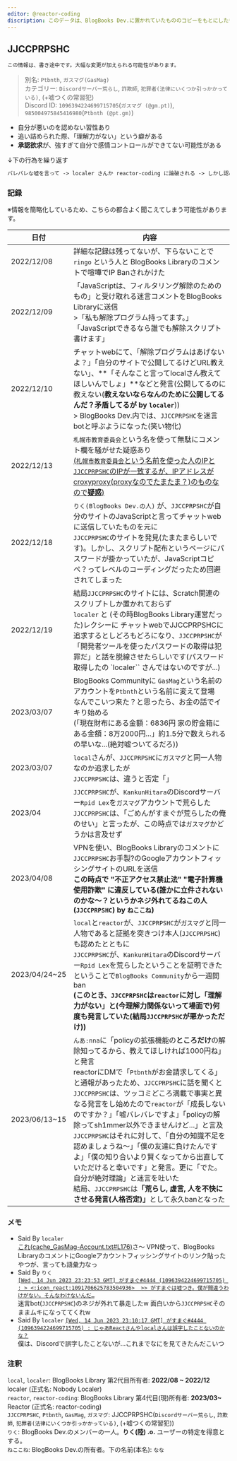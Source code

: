```yaml
---
editor: @reactor-coding
discription: このデータは、BlogBooks Dev.に置かれていたもののコピーをもとにしたものです。
---
```

## JJCCPRPSHC

```txt
この情報は、書き途中です。大幅な変更が加えられる可能性があります。
```

> 別名: `Ptbnth`, `ガスマグ(GasMag)`   
> カテゴリー: `Discordサーバー荒らし`, `詐欺師`, `犯罪者(法律にいくつか引っかかっている)`, (+嘘つくの常習犯)   
> Discord ID: `1096394224699715705`(`ガスマグ (@gm.pt)`), `985004975845416980`(`Ptbnth (@pt.gm)`)

- 自分が悪いのを認めない習性あり
- 追い詰められた際、「理解力がない」という癖がある
- **承認欲求**が、強すぎて自分で感情コントロールができてない可能性がある

↓下の行為を繰り返す
```txt
バレバレな嘘を言って -> localer さんか reactor-coding に論破される -> しかし認めず、JJCCPRPSHCは「僕のほうがすごいから言ってくる」などというナルシスト発言(嫉妬って言いたいんじゃないか？Ptbnthの語彙力オワコンで草 by local)を繰り返し認めない
```

### 記録

※情報を簡略化しているため、こちらの都合よく聞こえてしまう可能性があります。

|日付|内容|
|--|--|
|2022/12/08|詳細な記録は残ってないが、下らないことで `ringo` という人と BlogBooks Libraryのコメントで喧嘩でIP Banされかけた|
|2022/12/09|「JavaScriptは、フィルタリング解除のためのもの」と受け取れる迷言コメントをBlogBooks Libraryに送信<br> >「私も解除プログラム持ってます。」「JavaScriptできるなら誰でも解除スクリプト書けます」|
|2022/12/10|チャットwebにて、「解除プログラムはあげないよ？」「自分のサイトで公開してるけどURL教えない」、**「そんなこと言ってlocalさん教えてほしいんでしょ」**などと発言(公開してるのに教えない(**教えないならなんのために公開してるんだ？矛盾してるが by `localer`**))<br> > BlogBooks Dev.内では、`JJCCPRPSHC`を迷言botと呼ぶようになった(笑い物化)|
|2022/12/13|`札幌市教育委員会`という名を使って無駄にコメント欄を騒がせた疑惑あり<br><u>(`札幌市教育委員会`という名前を使った人のIPと`JJCCPRPSHC`のIPが一致するが、IPアドレスがcroxyproxy(proxyなのでたまたま？)のものなので**疑惑**)</u>|
|2022/12/18|`りく(BlogBooks Dev.の人)` が、`JJCCPRPSHC`が自分のサイトのJavaScriptと言ってチャットwebに送信していたものを元に<br>`JJCCPRPSHC`のサイトを発見(たまたまらしいです)。しかし、スクリプト配布というページにパスワードが掛かっていたが、JavaScriptコピペ？ってレベルのコーディングだったため回避されてしまった|
|2022/12/19|結局`JJCCPRPSHC`のサイトには、Scratch関連のスクリプトしか置かれておらず<br>`localer` と (その時BlogBooks Library運営だった)レクシーに チャットwebでJJCCPRPSHCに追求するとしどろもどろになり、`JJCCPRPSHC`が「開発者ツールを使ったパスワードの取得は犯罪だ」と話を脱線させたらしいです(パスワード取得したの `localer`` さんではないのですが...)|
|2023/03/07|BlogBooks Communityに `GasMag`という名前のアカウントを`Ptbnth`という名前に変えて登場<br>なんでこいつ来た？と思ったら、お金の話でイキり始める<br>(「現在財布にある金額：6836円 家の貯金箱にある金額：8万2000円...」約1.5分で数えられるの早いな...(絶対嘘ついてるだろ))|
|2023/03/07|`local`さんが、`JJCCPRPSHC`に`ガスマグ`と同一人物なのか追求したが<br>`JJCCPRPSHC`は、違うと否定「」|
|2023/04|`JJCCPRPSHC`が、`KankunHitara`のDiscordサーバー`Rpid Lex`を`ガスマグ`アカウントで荒らした<br>`JJCCPRPSHC`は、「ごめんがすまぐが荒らしたの俺のせい」と言ったが、この時点では`ガスマグ`かどうかは言及せず|
|2023/04/08|VPNを使い、BlogBooks Libraryのコメントに`JJCCPRPSHC`お手製?のGoogleアカウントフィッシングサイトのURLを送信<br>**この時点で "不正アクセス禁止法" "電子計算機使用詐欺" に違反している(誰かに立件されないのかな〜？というかネジ外れてるねこの人(`JJCCPRPSHC`) by `ねここね`)**|
|2023/04/24~25|`local`と`reactor`が、`JJCCPRPSHC`が`ガスマグ`と同一人物であると証拠を突きつけ本人(`JJCCPRPSHC`)も認めたとともに<br>`JJCCPRPSHC`が、`KankunHitara`のDiscordサーバー`Rpid Lex`を荒らしたということを証明できたということで`BlogBooks Community`から一週間ban<br>**(このとき、`JJCCPRPSHC`は`reactor`に対し「理解力がない」と(今理解力関係ないって場面で)何度も発言していた(結局`JJCCPRPSHC`が悪かっただけ))**|
|2023/06/13~15|`んあ:nna`に「policyの拡張機能の**ところだけ**の解除知ってるから、教えてほしければ1000円ね」と発言<br>reactorにDMで「`Ptbnth`がお金請求してくる」と通報があったため、`JJCCPRPSHC`に話を聞くと`JJCCPRPSHC`は、ツッコミどころ満載で事実と異なる発言をし始めたので`reactor`が「成長しないのですか？」「嘘バレバレですよ」「policyの解除ってsh1mmer以外できませんけど...」と言及<br>`JJCCPRPSHC`はそれに対して、「自分の知識不足を認めましょうね〜」「僕の友達に負けたんですよ」「僕の知り合いより賢くなってから出直していただけると幸いです」と発言。更に「でた。自分が絶対理論」と迷言を吐いた<br>結局、`JJCCPRPSHC`は<b>「荒らし, 虚言, 人を不快にさせる発言(人格否定)」</b>として永久banとなった|

### メモ

- Said By `localer`   
[これ(cache_GasMag-Account.txt#L176)](https://github.com/reactor-coding/blacklist/blob/fb3606b060422eddbe75d7f77bb89a594f7f741f/JJCCPRPSHC/resource/cache_GasMag-Account.txt#L176)さ〜
VPN使って、BlogBooks LibraryのコメントにGoogleアカウントフィッシングサイトのリンク貼ったやつが、言っても語彙力なっ
- Said By `りく`   
[`[Wed, 14 Jun 2023 23:23:53 GMT] がすまぐ#4444 (1096394224699715705) : > <:icon_react:1091706625783504936>  >> がすまぐは嘘つき。僕が間違うわけがない。そんなわけないんだ…`](https://github.com/reactor-coding/blacklist/blob/fb3606b060422eddbe75d7f77bb89a594f7f741f/JJCCPRPSHC/resource/cache_GasMag-Account.txt#L42)   
迷言bot(`JJCCPRPSHC`)のネジが外れて暴走したw
面白いから`JJCCPRPSHC`そのままムキになっててくれw
- Said By `localer`
[`[Wed, 14 Jun 2023 23:10:17 GMT] がすまぐ#4444 (1096394224699715705) : じゃあReactさんやlocalさんは誤字したことないのかな？`](https://github.com/reactor-coding/blacklist/blob/fb3606b060422eddbe75d7f77bb89a594f7f741f/JJCCPRPSHC/resource/cache_GasMag-Account.txt#L93)   
僕は、Discordで誤字したことないが...これまでなにを見てきたんだこいつ

### 注釈
`local`, `localer`: BlogBooks Library 第2代目所有者: **2022/08 ~ 2022/12** localer (正式名: Nobody Localer)   
`reactor`, `reactor-coding`: BlogBooks Library 第4代目(現)所有者: **2023/03~** Reactor (正式名: reactor-coding)   
`JJCCPRPSHC`, `Ptbnth`, `GasMag`, `ガスマグ`: JJCCPRPSHC(`Discordサーバー荒らし`, `詐欺師`, `犯罪者(法律にいくつか引っかかっている)`, (+嘘つくの常習犯))   
`りく`: BlogBooks Dev.のメンバーの一人。**りく(陸) .o.** ユーザーの特定を得意とする。   
`ねここね`: BlogBooks Dev.の所有者。下の名前(本名): `なな`